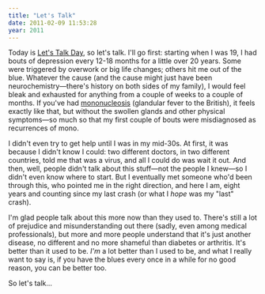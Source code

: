 ```yaml
---
title: "Let's Talk"
date: 2011-02-09 11:53:28
year: 2011
---
```

<p>Today is <a href="http://letstalk.bell.ca/">Let's Talk Day</a>, so let's talk. I'll go first: starting when I was 19, I had bouts of depression every 12-18 months for a little over 20 years. Some were triggered by overwork or big life changes; others hit me out of the blue. Whatever the cause (and the cause might just have been neurochemistry&mdash;there's history on both sides of my family), I would feel bleak and exhausted for anything from a couple of weeks to a couple of months. If you've had <a href="http://en.wikipedia.org/wiki/Infectious_mononucleosis">mononucleosis</a> (glandular fever to the British), it feels exactly like that, but without the swollen glands and other physical symptoms&mdash;so much so that my first couple of bouts were misdiagnosed as recurrences of mono.</p>
<p>I didn't even try to get help until I was in my mid-30s. At first, it was because I didn't know I could: two different doctors, in two different countries, told me that was a virus, and all I could do was wait it out. And then, well, people didn't talk about this stuff&mdash;not the people I knew&mdash;so I didn't even know where to start. But I eventually met someone who'd been through this, who pointed me in the right direction, and here I am, eight years and counting since my last crash (or what I <em>hope</em> was my "last" crash).</p>
<p>I'm glad people talk about this more now than they used to. There's still a lot of prejudice and misunderstanding out there (sadly, even among medical professionals), but more and more people understand that it's just another disease, no different and no more shameful than diabetes or arthritis. It's better than it used to be. <em>I'm</em> a lot better than I used to be, and what I really want to say is, if you have the blues every once in a while for no good reason, you can be better too.</p>
<p>So let's talk...</p>
